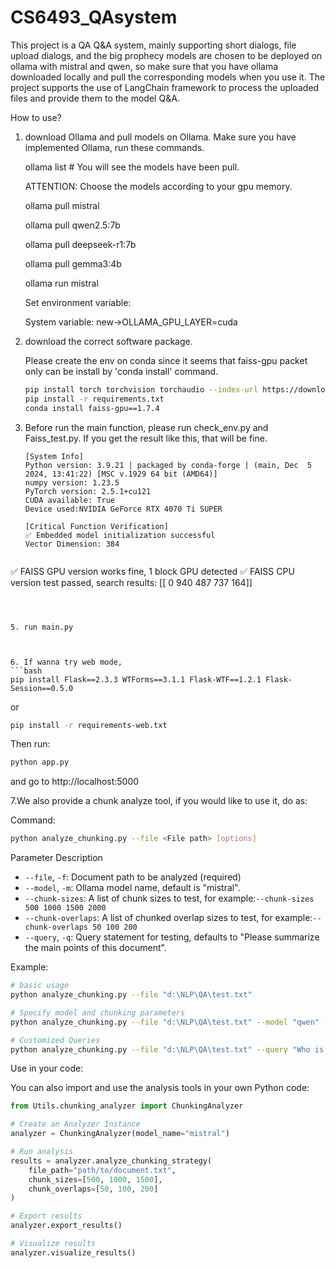 # CS6493_QAsystem
This project is a QA Q&A system, mainly supporting short dialogs, file upload dialogs, and the big prophecy models are chosen to be deployed on ollama with mistral and qwen, so make sure that you have ollama downloaded locally and pull the corresponding models when you use it. The project supports the use of LangChain framework to process the uploaded files and provide them to the model Q&A.

How to use?
1. download Ollama and pull models on Ollama.
   Make sure you have implemented Ollama, run these commands.

   ollama list # You will see the models have been pull.

   ATTENTION: Choose the models according to your gpu memory.

   ollama pull mistral

   ollama pull qwen2.5:7b

   ollama pull deepseek-r1:7b

   ollama pull gemma3:4b

   ollama run mistral

   Set environment variable:

   System variable: new->OLLAMA_GPU_LAYER=cuda

3. download the correct software package.

   Please create the env on conda since it seems that faiss-gpu packet only can be install by 'conda install' command.

   ```bash
   pip install torch torchvision torchaudio --index-url https://download.pytorch.org/whl/cu121   
   pip install -r requirements.txt
   conda install faiss-gpu==1.7.4
   ```

4. Before run the main function, please run check_env.py and Faiss_test.py. If you get the result like this, that will be fine.

   ```
   [System Info]
   Python version: 3.9.21 | packaged by conda-forge | (main, Dec  5 2024, 13:41:22) [MSC v.1929 64 bit (AMD64)]
   numpy version: 1.23.5
   PyTorch version: 2.5.1+cu121
   CUDA available: True
   Device used:NVIDIA GeForce RTX 4070 Ti SUPER
   
   [Critical Function Verification]
   ✅ Embedded model initialization successful
   Vector Dimension: 384
   ```
   
   ```
✅ FAISS GPU version works fine, 1 block GPU detected
   ✅ FAISS CPU version test passed, search results: [[  0 940 487 737 164]]
   ```
   
   

5. run main.py



6. If wanna try web mode, 
```bash
pip install Flask==2.3.3 WTForms==3.1.1 Flask-WTF==1.2.1 Flask-Session==0.5.0
```
or
```bash
pip install -r requirements-web.txt
```

Then run:
```python
python app.py
```
and go to http://localhost:5000



7.We also provide a chunk analyze tool, if you would like to use it, do as:

Command:

```bash
python analyze_chunking.py --file <File path> [options]
```

Parameter Description

- `--file`, `-f`: Document path to be analyzed (required)
- `--model`, `-m`: Ollama model name, default is "mistral".
- `--chunk-sizes`: A list of chunk sizes to test, for example:`--chunk-sizes 500 1000 1500 2000`
- `--chunk-overlaps`: A list of chunked overlap sizes to test, for example:`--chunk-overlaps 50 100 200`
- `--query`, `-q`: Query statement for testing, defaults to "Please summarize the main points of this document".

Example:

```bash
# basic usage
python analyze_chunking.py --file "d:\NLP\QA\test.txt"

# Specify model and chunking parameters
python analyze_chunking.py --file "d:\NLP\QA\test.txt" --model "qwen" --chunk-sizes 300 600 900 --chunk-overlaps 30 60 90

# Customized Queries
python analyze_chunking.py --file "d:\NLP\QA\test.txt" --query "Who is the main character in this article?"
```

Use in your code:

You can also import and use the analysis tools in your own Python code:

```python
from Utils.chunking_analyzer import ChunkingAnalyzer

# Create an Analyzer Instance
analyzer = ChunkingAnalyzer(model_name="mistral")

# Run analysis
results = analyzer.analyze_chunking_strategy(
    file_path="path/to/document.txt",
    chunk_sizes=[500, 1000, 1500],
    chunk_overlaps=[50, 100, 200]
)

# Export results
analyzer.export_results()

# Visualize results
analyzer.visualize_results()
```

## 
